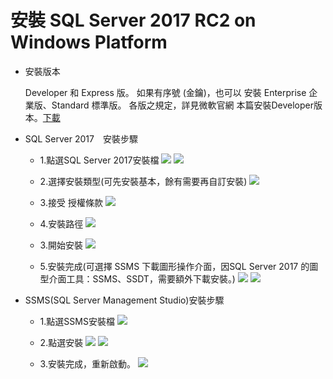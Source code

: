 <h1>安裝 SQL Server 2017 RC2 on Windows Platform</h1>

*   安裝版本

    Developer 和 Express 版。
    如果有序號 (金鑰)，也可以 安裝 Enterprise 企業版、Standard 標準版。
    各版之規定，詳見微軟官網
    本篇安裝Developer版本。<a href="https://www.microsoft.com/zh-tw/sql-server/sql-server-downloads" target="_black">下載</a>
    
*   SQL Server 2017　安裝步驟

    * 1.點選SQL Server 2017安裝檔
      ![](https://yijinwu1.github.io/SQL/images/sql2017-dev.PNG)
      ![](https://yijinwu1.github.io/SQL/images/install-1.PNG)
      
    * 2.選擇安裝類型(可先安裝基本，餘有需要再自訂安裝)
    ![](https://yijinwu1.github.io/SQL/images/install-2.PNG)
    
    * 3.接受 授權條款
    ![](https://yijinwu1.github.io/SQL/images/install-3.PNG)
    
    * 4.安裝路徑
    ![](https://yijinwu1.github.io/SQL/images/install-4.PNG)  
    
    * 3.開始安裝
    ![](https://yijinwu1.github.io/SQL/images/install-5.PNG)
    
    * 5.安裝完成(可選擇 SSMS 下載圖形操作介面，因SQL Server 2017 的圖型介面工具：SSMS、SSDT，需要額外下載安裝。)
    ![](https://yijinwu1.github.io/SQL/images/install-6.PNG)
    ![](https://yijinwu1.github.io/SQL/images/install-ssms1.PNG)
    
    
*   SSMS(SQL Server Management Studio)安裝步驟

    * 1.點選SSMS安裝檔
    ![](https://yijinwu1.github.io/SQL/images/ssms.PNG)
      
    * 2.點選安裝
    ![](https://yijinwu1.github.io/SQL/images/ssms-2.PNG)
    ![](https://yijinwu1.github.io/SQL/images/ssms-3.PNG)
    
    * 3.安裝完成，重新啟動。
    ![](https://yijinwu1.github.io/SQL/images/install-4.PNG)
